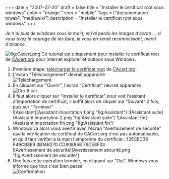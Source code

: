 +++
date = "2007-07-20"
draft = false
title = "Installer le certificat root sous windows"
color = "orange "
icon = "mobile"
Tags = ["documentation tcweb", "mediawiki"]
description = "Installer le certificat root sous windows"
+++

*Je n'ai plus de windows sous la main, et j'ai perdu les images d'écran
... si vous avez le courage de les faire, je vous en serait
reconnaissant, merci d'avance.*

![](Cacert.png "fig:Cacert.png") Ce tutorial est uniquement pour
installer le certificat root de [CAcert.org](http://www.cacert.org) pour
Internet explorer et outlook sous Windows.

1.  Première étape, [télécharger le certificat
    root](http://www.cacert.org/certs/root.crt) de
    [CAcert.org](http://www.cacert.org).
2.  L'écran "Téléchargement" devrait apparaitre\
     ![Téléchargement](Téléchargement.png "fig:Téléchargement")
3.  En cliquant sur "Ouvrir", l'écran "Certificat" devrait apparaitre\
     ![Certificat](Certificat.png "fig:Certificat")
4.  Il faut alors cliquer sur "Installer le certificat" pour voir
    l'assitant d'importation de certificat, il suffit alors de cliquer
    sur "Suivant" 2 fois, puis sur "Terminer"\
     ![Assistant](Assistant importation 1.png "fig:Assistant")
    ![Assistant
    suite](Assistant importation 2.png "fig:Assistant suite")
    ![Assistant fin](Assistant importation fin.png "fig:Assistant fin")
5.  Windows va alors vous avertir avec l'écran "Avertissement de
    sécurité" que la vérification du certificat de CACert.org n'est pas
    automatisable, et qu'il faut vérifier à la main l'empreinte du
    certificat : 135CEC36 F49CB8E9 3B1AB270 CD808846 76CE8F33\
     ![Avertissement de
    sécurité](Avertissement sécurité.png "fig:Avertissement de sécurité")
6.  Une fois cette opération terminé, en cliquant sur "Oui", Windows
    vous informe que tout c'est bien passé\
     ![Confirmation](Confirmation.png "fig:Confirmation")

